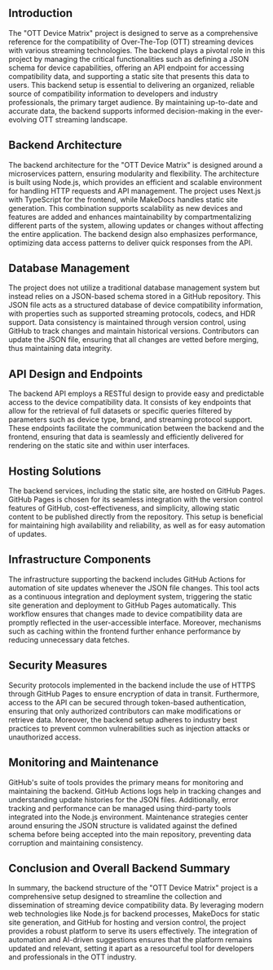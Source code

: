 ## Introduction

The "OTT Device Matrix" project is designed to serve as a comprehensive reference for the compatibility of Over-The-Top (OTT) streaming devices with various streaming technologies. The backend plays a pivotal role in this project by managing the critical functionalities such as defining a JSON schema for device capabilities, offering an API endpoint for accessing compatibility data, and supporting a static site that presents this data to users. This backend setup is essential to delivering an organized, reliable source of compatibility information to developers and industry professionals, the primary target audience. By maintaining up-to-date and accurate data, the backend supports informed decision-making in the ever-evolving OTT streaming landscape.

## Backend Architecture

The backend architecture for the "OTT Device Matrix" is designed around a microservices pattern, ensuring modularity and flexibility. The architecture is built using Node.js, which provides an efficient and scalable environment for handling HTTP requests and API management. The project uses Next.js with TypeScript for the frontend, while MakeDocs handles static site generation. This combination supports scalability as new devices and features are added and enhances maintainability by compartmentalizing different parts of the system, allowing updates or changes without affecting the entire application. The backend design also emphasizes performance, optimizing data access patterns to deliver quick responses from the API.

## Database Management

The project does not utilize a traditional database management system but instead relies on a JSON-based schema stored in a GitHub repository. This JSON file acts as a structured database of device compatibility information, with properties such as supported streaming protocols, codecs, and HDR support. Data consistency is maintained through version control, using GitHub to track changes and maintain historical versions. Contributors can update the JSON file, ensuring that all changes are vetted before merging, thus maintaining data integrity.

## API Design and Endpoints

The backend API employs a RESTful design to provide easy and predictable access to the device compatibility data. It consists of key endpoints that allow for the retrieval of full datasets or specific queries filtered by parameters such as device type, brand, and streaming protocol support. These endpoints facilitate the communication between the backend and the frontend, ensuring that data is seamlessly and efficiently delivered for rendering on the static site and within user interfaces.

## Hosting Solutions

The backend services, including the static site, are hosted on GitHub Pages. GitHub Pages is chosen for its seamless integration with the version control features of GitHub, cost-effectiveness, and simplicity, allowing static content to be published directly from the repository. This setup is beneficial for maintaining high availability and reliability, as well as for easy automation of updates.

## Infrastructure Components

The infrastructure supporting the backend includes GitHub Actions for automation of site updates whenever the JSON file changes. This tool acts as a continuous integration and deployment system, triggering the static site generation and deployment to GitHub Pages automatically. This workflow ensures that changes made to device compatibility data are promptly reflected in the user-accessible interface. Moreover, mechanisms such as caching within the frontend further enhance performance by reducing unnecessary data fetches.

## Security Measures

Security protocols implemented in the backend include the use of HTTPS through GitHub Pages to ensure encryption of data in transit. Furthermore, access to the API can be secured through token-based authentication, ensuring that only authorized contributors can make modifications or retrieve data. Moreover, the backend setup adheres to industry best practices to prevent common vulnerabilities such as injection attacks or unauthorized access.

## Monitoring and Maintenance

GitHub's suite of tools provides the primary means for monitoring and maintaining the backend. GitHub Actions logs help in tracking changes and understanding update histories for the JSON files. Additionally, error tracking and performance can be managed using third-party tools integrated into the Node.js environment. Maintenance strategies center around ensuring the JSON structure is validated against the defined schema before being accepted into the main repository, preventing data corruption and maintaining consistency.

## Conclusion and Overall Backend Summary

In summary, the backend structure of the "OTT Device Matrix" project is a comprehensive setup designed to streamline the collection and dissemination of streaming device compatibility data. By leveraging modern web technologies like Node.js for backend processes, MakeDocs for static site generation, and GitHub for hosting and version control, the project provides a robust platform to serve its users effectively. The integration of automation and AI-driven suggestions ensures that the platform remains updated and relevant, setting it apart as a resourceful tool for developers and professionals in the OTT industry.
